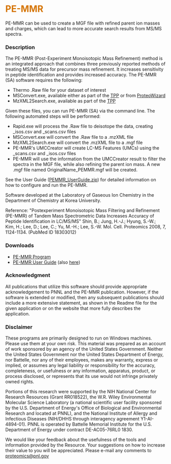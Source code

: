 # __<span style="color:#D57500">PE-MMR</span>__
PE-MMR can be used to create a MGF file with refined parent ion masses and charges, which can lead to more accurate search results from MS/MS spectra.

### Description
The PE-MMR (Post-Experiment Monoisotopic Mass Refinement) method is an integrated approach that combines three previously reported methods of treating MS/MS data for precursor mass refinement. It increases sensitivity in peptide identification and provides increased accuracy. The PE-MMR (SA) software requires the following:

* Thermo .Raw file for your dataset of interest
* MSConvert.exe, available either as part of the [TPP](http://tools.proteomecenter.org/wiki/index.php?title=Software:TPP) or from [ProteoWizard](http://proteowizard.sourceforge.net/)
* MzXML2Search.exe, available as part of the [TPP](http://tools.proteomecenter.org/wiki/index.php?title=Software:TPP)

Given these files, you can run PE-MMR (SA) via the command line. The following automated steps will be performed:

* Rapid.exe will process the .Raw file to deisotope the data, creating _isos.csv and _scans.csv files
* MSConvert.exe will convert the .Raw file to a .mzXML file
* MzXML2Search.exe will convert the .mzXML file to a .mgf file
* PE-MMR's UMCCreator will create LC-MS Features (UMCs) using the _scans.csv and _isos.csv files
* PE-MMR will use the information from the UMCCreator result to filter the spectra in the MGF file, while also refining the parent ion mass. A new .mgf file named OriginalName_PEMMR.mgf will be created.

See the User Guide ([PEMMR_UserGuide.zip](resources/PEMMR_UserGuide_EN.pptx)) for detailed information on how to configure and run the PE-MMR.

Software developed at the Laboratory of Gaseous Ion Chemistry in the Department of Chemistry at Korea University.

Reference: "Postexperiment Monoisotopic Mass Filtering and Refinement (PE-MMR) of Tandem Mass Spectrometric Data Increases Accuracy of Peptide Identification in LC/MS/MS" Shin, B.; Jung, H.-J.; Hyung, S.-W.; Kim, H.; Lee, D.; Lee, C.; Yu, M.-H.; Lee, S.-W. Mol. Cell. Proteomics  2008, 7, 1124-1134.
(PubMed ID 18303012)

### Downloads
* [PE-MMR Program](https://panomics.pnnl.gov/downloads/installers/PEMMR_SA_Program.zip)
* [PE-MMR User Guide](resources/PEMMR_UserGuide_EN.pptx) (also [here](https://panomics.pnnl.gov/downloads/installers/PEMMR_UserGuide.zip))

### Acknowledgment

All publications that utilize this software should provide appropriate acknowledgement to PNNL and the PE-MMR publication. However, if the software is extended or modified, then any subsequent publications should include a more extensive statement, as shown in the Readme file for the given application or on the website that more fully describes the application.

### Disclaimer

These programs are primarily designed to run on Windows machines. Please use them at your own risk. This material was prepared as an account of work sponsored by an agency of the United States Government. Neither the United States Government nor the United States Department of Energy, nor Battelle, nor any of their employees, makes any warranty, express or implied, or assumes any legal liability or responsibility for the accuracy, completeness, or usefulness or any information, apparatus, product, or process disclosed, or represents that its use would not infringe privately owned rights.

Portions of this research were supported by the NIH National Center for Research Resources (Grant RR018522), the W.R. Wiley Environmental Molecular Science Laboratory (a national scientific user facility sponsored by the U.S. Department of Energy's Office of Biological and Environmental Research and located at PNNL), and the National Institute of Allergy and Infectious Diseases (NIH/DHHS through interagency agreement Y1-AI-4894-01). PNNL is operated by Battelle Memorial Institute for the U.S. Department of Energy under contract DE-AC05-76RL0 1830.

We would like your feedback about the usefulness of the tools and information provided by the Resource. Your suggestions on how to increase their value to you will be appreciated. Please e-mail any comments to proteomics@pnl.gov
